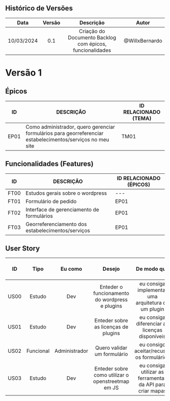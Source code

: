 ## Histórico de Versões

| Data       | Versão | Descrição            |         Autor             |
|:----------:|:------:|:--------------------:|:-------------------------:|
| 10/03/2024 | 0.1 | Criação do Documento Backlog com épicos, funcionalidades | @WillxBernardo |



# Versão 1


## Épicos
| ID | DESCRIÇÃO | ID RELACIONADO (TEMA) |
|----|-----------|-----------------------|
| EP01 | Como administrador, quero gerenciar formulários para georreferenciar estabelecimentos/serviços no meu site| TM01 |

## Funcionalidades (Features)
| ID | DESCRIÇÃO | ID RELACIONADO (ÉPICOS) |
|----|-----------|-------------------------|
| FT00 | Estudos gerais sobre o wordpress| --- |
| FT01 | Formulário de pedido | EP01 |
| FT02 | Interface de gerenciamento de formulários | EP01 |
| FT03 | Georreferenciamento dos estabelecimentos/serviços| EP01 |


## User Story

|    ID   |      Tipo     |     Eu como    |      Desejo       | De modo que | Prioridade | Status    | ID RELACIONADO (FEATURES) |
|:-------:|:-------------:|:--------------:|:-----------------:|:-----------:|:----------:|:---------:|:-------------------------------:|
|    US00    | Estudo | Dev | Enteder o funcionamento do wordpress e plugins | eu consiga implementar uma arquitetura de um plugin | --- | Em desenvolvimento | FT00 |
|    US01    | Estudo | Dev | Enteder sobre as licenças de plugins | eu consiga diferenciar as licenças disponíveis | --- | Em desenvolvimento | FT00 |
|    US02    |   Funcional   | Administrador | Quero validar um formulário | eu consigo aceitar/recusar os formulários | Alta | Não está em desenvolvimento | FT02 |
|    US03    | Estudo | Dev | Enteder sobre como utilizar o openstreetmap em JS | eu consiga utilizar as ferramentas da API para criar mapas | --- | Não está em desenvolvimento | FT00 |
